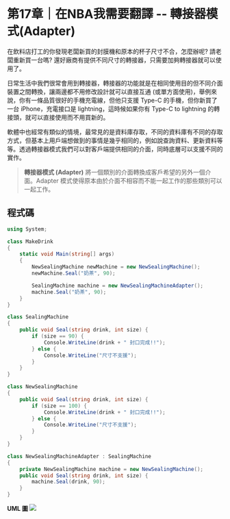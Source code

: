 # 第17章｜在NBA我需要翻譯 -- 轉接器模式(Adapter)

在飲料店打工的你發現老闆新買的封膜機和原本的杯子尺寸不合，怎麼辦呢? 請老闆重新買一台嗎? 還好廠商有提供不同尺寸的轉接器，只需要加夠轉接器就可以使用了。

日常生活中我們很常會用到轉接器，轉接器的功能就是在相同使用目的但不同介面裝置之間轉換，讓兩邊都不用修改設計就可以直接互通 (或單方面使用)，舉例來說，你有一條品質很好的手機充電線，但他只支援 Type-C 的手機，但你新買了一台 iPhone，充電接口是 lightning，這時候如果你有 Type-C to lightning 的轉接頭，就可以直接使用而不用買新的。

軟體中也經常有類似的情境，最常見的是資料庫存取，不同的資料庫有不同的存取方式，但基本上用戶端想做到的事情是幾乎相同的，例如說查詢資料、更新資料等等。透過轉接器模式我們可以對客戶端提供相同的介面，同時底層可以支援不同的實作。

> **轉接器模式 (Adapter)** 將一個類別的介面轉換成客戶希望的另外一個介面。Adapter 模式使得原本由於介面不相容而不能一起工作的那些類別可以一起工作。

## 程式碼

```csharp
using System;

class MakeDrink 
{
    static void Main(string[] args) 
    {
        NewSealingMachine newMachine = new NewSealingMachine();
        newMachine.Seal("奶茶", 90);

        SealingMachine machine = new NewSealingMachineAdapter();
        machine.Seal("奶茶", 90);
    }
}

class SealingMachine
{
    public void Seal(string drink, int size) {
        if (size == 90) {
            Console.WriteLine(drink + " 封口完成!!");
        } else {
            Console.WriteLine("尺寸不支援");
        }
    }
}

class NewSealingMachine
{
    public void Seal(string drink, int size) {
        if (size == 100) {
            Console.WriteLine(drink + " 封口完成!!");
        } else {
            Console.WriteLine("尺寸不支援");
        }
    }
}

class NewSealingMachineAdapter : SealingMachine
{
    private NewSealingMachine machine = new NewSealingMachine();
    public void Seal(string drink, int size) {
        machine.Seal(drink, 90);
    }
}
```

**UML 圖**
![](https://i.imgur.com/jaZsG82.png)
